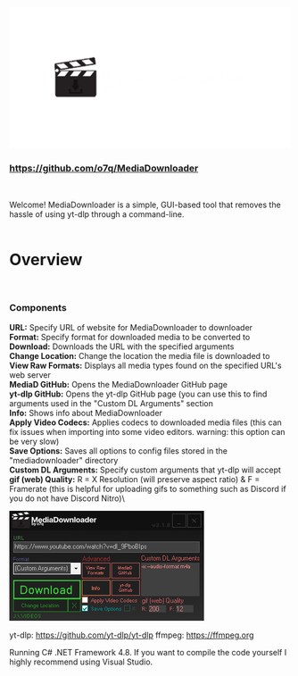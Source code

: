 <img src="images/gitbanner.png"/>

### https://github.com/o7q/MediaDownloader
<br>

Welcome! MediaDownloader is a simple, GUI-based tool that removes the hassle of using yt-dlp through a command-line.\
<br>

# Overview
<br>

### <b>Components</b>
<b>URL:</b> Specify URL of website for MediaDownloader to downloader\
<b>Format:</b> Specify format for downloaded media to be converted to\
<b>Download:</b> Downloads the URL with the specified arguments\
<b>Change Location:</b> Change the location the media file is downloaded to\
<b>View Raw Formats:</b> Displays all media types found on the specified URL's web server\
<b>MediaD GitHub:</b> Opens the MediaDownloader GitHub page\
<b>yt-dlp GitHub:</b> Opens the yt-dlp GitHub page (you can use this to find arguments used in the "Custom DL Arguments" section\
<b>Info:</b> Shows info about MediaDownloader\
<b>Apply Video Codecs:</b> Applies codecs to downloaded media files (this can fix issues when importing into some video editors. warning: this option can be very slow)\
<b>Save Options:</b> Saves all options to config files stored in the "mediadownloader" directory\
<b>Custom DL Arguments:</b> Specify custom arguments that yt-dlp will accept\
<b>gif (web) Quality:</b> R = X Resolution (will preserve aspect ratio) & F = Framerate (this is helpful for uploading gifs to something such as Discord if you do not have Discord Nitro)\

<img src="images/v310/v310.png"/>


yt-dlp: https://github.com/yt-dlp/yt-dlp
ffmpeg: https://ffmpeg.org

Running C# .NET Framework 4.8.
If you want to compile the code yourself I highly recommend using Visual Studio.